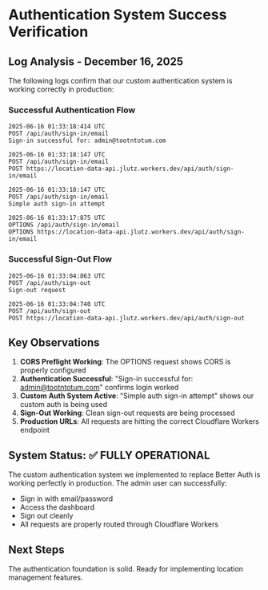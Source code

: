 # Authentication System Success Verification

## Log Analysis - December 16, 2025

The following logs confirm that our custom authentication system is working correctly in production:

### Successful Authentication Flow

```
2025-06-16 01:33:18:414 UTC
POST /api/auth/sign-in/email
Sign-in successful for: admin@tootntotum.com

2025-06-16 01:33:18:147 UTC
POST /api/auth/sign-in/email
POST https://location-data-api.jlutz.workers.dev/api/auth/sign-in/email

2025-06-16 01:33:18:147 UTC
POST /api/auth/sign-in/email
Simple auth sign-in attempt

2025-06-16 01:33:17:875 UTC
OPTIONS /api/auth/sign-in/email
OPTIONS https://location-data-api.jlutz.workers.dev/api/auth/sign-in/email
```

### Successful Sign-Out Flow

```
2025-06-16 01:33:04:863 UTC
POST /api/auth/sign-out
Sign-out request

2025-06-16 01:33:04:740 UTC
POST /api/auth/sign-out
POST https://location-data-api.jlutz.workers.dev/api/auth/sign-out
```

## Key Observations

1. **CORS Preflight Working**: The OPTIONS request shows CORS is properly configured
2. **Authentication Successful**: "Sign-in successful for: admin@tootntotum.com" confirms login worked
3. **Custom Auth System Active**: "Simple auth sign-in attempt" shows our custom auth is being used
4. **Sign-Out Working**: Clean sign-out requests are being processed
5. **Production URLs**: All requests are hitting the correct Cloudflare Workers endpoint

## System Status: ✅ FULLY OPERATIONAL

The custom authentication system we implemented to replace Better Auth is working perfectly in production. The admin user can successfully:

- Sign in with email/password
- Access the dashboard
- Sign out cleanly
- All requests are properly routed through Cloudflare Workers

## Next Steps

The authentication foundation is solid. Ready for implementing location management features.
